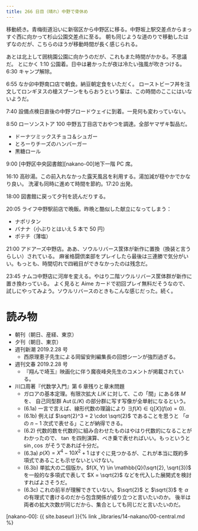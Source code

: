 ```yaml
---
title: 266 日目（晴れ）中野で骨休め
---
```


移動続き。青梅街道沿いに新宿区から中野区に移る。中野坂上駅交差点からまっすぐ西に向かって杉山公園交差点に至る。
朝も同じような道のりで移動したはずなのだが、こちらのほうが移動時間が長く感じられる。

あとは北上して囲桃園公園に向かうのだが、これもまた時間がかかる。不思議だ。
とにかく 1:10 公園着。日中は暑かったが夜は冷たい強風が吹きつける。6:30 キャンプ解除。

6:55 なか卯中野南口店で朝食。納豆朝定食をいただく。
ローストビーフ丼を注文してロンギヌスの槍スプーンをもらおうという輩は、この時間のここにはいないようだ。

7:40 設備点検日直後の中野ブロードウェイに到着。一見何も変わっていない。

8:50 ローソンストア 100 中野五丁目店でおやつを調達。全部ヤマザキ製品だ。
* ドーナツミックスチョコ＆シュガー
* とろーりチーズのハンバーガー
* 黒糖ロール

9:00 [中野区中央図書館][nakano-00]地下一階 PC 席。

16:10 高砂湯。この前入れなかった露天風呂を利用する。湯加減が穏やかでかなり良い。
洗濯も同時に進めて時間を節約。17:20 出発。

18:00 図書館に戻って夕刊を読んだりする。

20:05 ライフ中野駅前店で晩飯。昨晩と酷似した献立になってしまう：
* ナポリタン
* バナナ（小ぶりとはいえ 5 本で 50 円）
* ポテチ（薄塩）

21:00 アドアーズ中野店。ああ、ソウルリバース筐体が新作に置換（換装と言うらしい）されている。
麻雀格闘倶楽部をプレイしたら最後は三連勝で気分がいい。もっとも、時間切れで四戦目ができなかったのは残念だ。

23:45 ナムコ中野店に河岸を変える。やはり二階ソウルリバース筐体群が新作に置き換わっている。
よく見ると Aime カードで初回プレイ無料だそうなので、試しにやってみよう。ソウルリバースのときもこんな感じだった。続く。

# 読み物

* 朝刊（朝日、産経、東京）
* 夕刊（朝日、東京）
* 週刊新潮 2019.2.28 号
  * 西原理恵子先生による岡留安則編集長の回想シーンが強烈過ぎる。
* 週刊文春 2019.2.28 号
  * 『翔んで埼玉』映画化に伴う魔夜峰央先生のコメントが掲載されている。
* 川口周著『代数学入門』第 6 章残りと章末問題
  * ガロアの基本定理。有限次拡大 $L/K$ に対して、この「間」にある体 $M$ を、
    自己同型群 $\operatorname{Aut}(L/K)$ の部分群に写す写像が全単射になるという。
  * (6.1a) 一言で言えば、線形代数の理論により $\exists f(X) \in \mathbb{Q}[X] \left(f(\alpha) = 0\right).$
  * (6.1b) 例えば $\sqrt{2}^3 = 2 \cdot \sqrt{2}$ であることを思うと
    「$\alpha$ の $n - 1$ 次式で表せる」ことが納得できる。
  * (6.2) 代数的数を代数的に組み合わせたものはやはり代数的になることがわかったので、
    $\tan$ を四則演算、べき乗で表せればいい。もっというと $\sin, \cos$ がそうであれば十分だ。
  * (6.3a) $p(X) = X^4 - 10 X^2 + 1$ はすぐに見つかるが、これが本当に既約多項式であることも示せないといけない。
  * (6.3b) 単拡大の二個版か。$f(X, Y) \in \mathbb{Q}(\sqrt{2}, \sqrt{3})$ を一般的な多項式で表して
    $X = \sqrt{2}$ などを代入した展開式を検討すればよさそうだ。
  * (6.3c) これの前半が理解できていない。$\sqrt{2}$ と $\sqrt{3}$ を $\alpha$ の有理式で書けるのだから包含関係が成り立つと言いたいのか。
    後半は両者の拡大次数が同じだから、集合としても同じだと言いたいのだ。

[nakano-00]: {{ site.baseurl }}{% link _libraries/14-nakano/00-central.md %}
